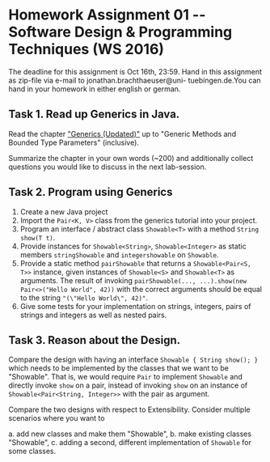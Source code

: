 # Homework Assignment 01 -- Software Design & Programming Techniques (WS 2016)
The deadline for this assignment is Oct 16th, 23:59. Hand
in this assignment as zip-file via e-mail to jonathan.brachthaeuser@uni-
tuebingen.de.You can hand in your homework in either english or german.

## Task 1. Read up Generics in Java. 
Read the chapter ["Generics (Updated)"](https://docs.oracle.com/javase/tutorial/java/generics/) up to  "Generic Methods and Bounded Type Parameters" (inclusive). 

Summarize the chapter in your own words (~200) and additionally collect
questions you would like to discuss in the next lab-session.

## Task 2. Program using Generics
1. Create a new Java project
1. Import the `Pair<K, V>` class from the generics tutorial into your project.
2. Program an interface / abstract class `Showable<T>` with a method `String
   show(T t)`.
3. Provide instances for `Showable<String>`, `Showable<Integer>` as static
   members `stringShowable` and `integershowable` on `Showable`.
4. Provide a static method `pairShowable` that returns a `Showable<Pair<S, T>>`
   instance, given instances of `Showable<S>` and `Showable<T>` as arguments.
   The result of invoking `pairShowable(..., ...).show(new Pair<>("Hello World",
   42))` with the correct arguments should be equal to the string `"(\"Hello
   World\", 42)"`.
5. Give some tests for your implementation on strings, integers, pairs of
   strings and integers as well as nested pairs.

## Task 3. Reason about the Design.

Compare the design with having an interface `Showable { String show(); }` which
needs to be implemented by the classes that we want to be "Showable". That is,
we would require `Pair` to implement `Showable` and directly invoke `show` on
a pair, instead of invoking `show` on an instance of `Showable<Pair<String,
Integer>>` with the pair as argument.

Compare the two designs with respect to Extensibility. Consider multiple
scenarios where you want to

a. add new classes and make them "Showable",
b. make existing classes "Showable",
c. adding a second, different implementation of `Showable` for some classes.
